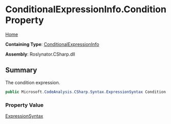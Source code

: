 # ConditionalExpressionInfo\.Condition Property

[Home](../../../../../README.md)

**Containing Type**: [ConditionalExpressionInfo](../README.md)

**Assembly**: Roslynator\.CSharp\.dll

## Summary

The condition expression\.

```csharp
public Microsoft.CodeAnalysis.CSharp.Syntax.ExpressionSyntax Condition { get; }
```

### Property Value

[ExpressionSyntax](https://docs.microsoft.com/en-us/dotnet/api/microsoft.codeanalysis.csharp.syntax.expressionsyntax)

